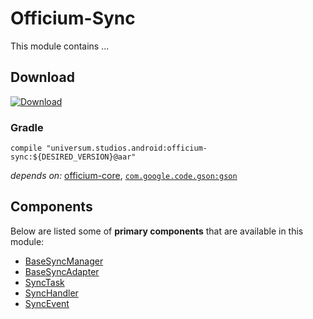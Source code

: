 Officium-Sync
===============

This module contains ...

## Download ##
[![Download](https://api.bintray.com/packages/universum-studios/android/universum.studios.android%3Aofficium/images/download.svg)](https://bintray.com/universum-studios/android/universum.studios.android%3Aofficium/_latestVersion)

### Gradle ###

    compile "universum.studios.android:officium-sync:${DESIRED_VERSION}@aar"

_depends on:_
[officium-core](https://github.com/universum-studios/android_officium/tree/master/library-core),
[`com.google.code.gson:gson`](https://github.com/google/gson)

## Components ##

Below are listed some of **primary components** that are available in this module:

- [BaseSyncManager](https://github.com/universum-studios/android_officium/blob/master/library-sync/src/main/java/universum/studios/android/officium/sync/BaseSyncManager.java)
- [BaseSyncAdapter](https://github.com/universum-studios/android_officium/blob/master/library-sync/src/main/java/universum/studios/android/officium/sync/BaseSyncAdapter.java)
- [SyncTask](https://github.com/universum-studios/android_officium/blob/master/library-sync/src/main/java/universum/studios/android/officium/sync/SyncTask.java)
- [SyncHandler](https://github.com/universum-studios/android_officium/blob/master/library-sync/src/main/java/universum/studios/android/officium/sync/SyncHandler.java)
- [SyncEvent](https://github.com/universum-studios/android_officium/blob/master/library-sync/src/main/java/universum/studios/android/officium/sync/SyncEvent.java)
